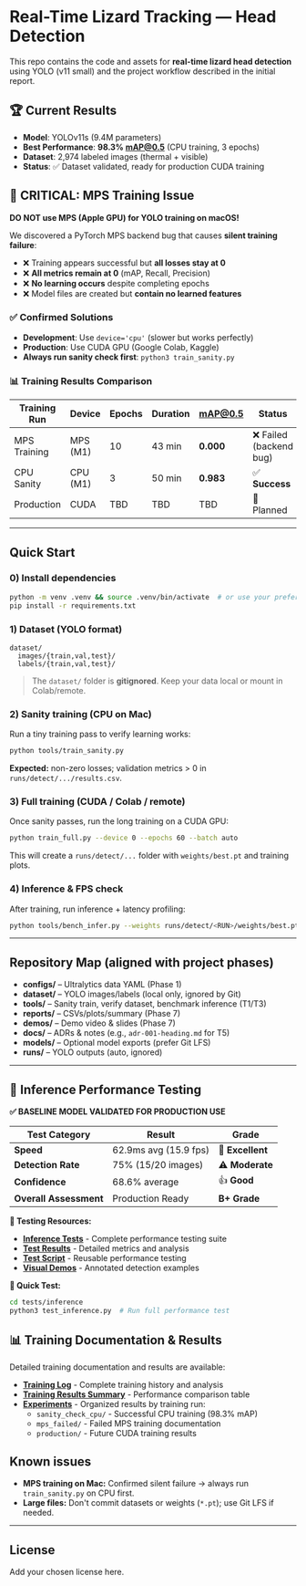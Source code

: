 # Real-Time Lizard Tracking — Head Detection

This repo contains the code and assets for **real-time lizard head detection** using YOLO (v11 small) and the project workflow described in the initial report.

## 🏆 **Current Results**
- **Model**: YOLOv11s (9.4M parameters)
- **Best Performance**: **98.3% mAP@0.5** (CPU training, 3 epochs)
- **Dataset**: 2,974 labeled images (thermal + visible)
- **Status**: ✅ Dataset validated, ready for production CUDA training

## 🚨 **CRITICAL: MPS Training Issue**

**DO NOT use MPS (Apple GPU) for YOLO training on macOS!**

We discovered a PyTorch MPS backend bug that causes **silent training failure**:
- ❌ Training appears successful but **all losses stay at 0**
- ❌ **All metrics remain at 0** (mAP, Recall, Precision)  
- ❌ **No learning occurs** despite completing epochs
- ❌ Model files are created but **contain no learned features**

### ✅ **Confirmed Solutions**
- **Development**: Use `device='cpu'` (slower but works perfectly)
- **Production**: Use CUDA GPU (Google Colab, Kaggle) 
- **Always run sanity check first**: `python3 train_sanity.py`

### 📊 **Training Results Comparison**
| Training Run | Device | Epochs | Duration | mAP@0.5 | Status |
|-------------|--------|--------|----------|---------|--------|
| MPS Training | MPS (M1) | 10 | 43 min | **0.000** | ❌ Failed (backend bug) |
| CPU Sanity | CPU (M1) | 3 | 50 min | **0.983** | ✅ **Success** |
| Production | CUDA | TBD | TBD | TBD | 🔄 Planned |

---

## Quick Start

### 0) Install dependencies
```bash
python -m venv .venv && source .venv/bin/activate  # or use your preferred env
pip install -r requirements.txt
```

### 1) Dataset (YOLO format)
```
dataset/
  images/{train,val,test}/
  labels/{train,val,test}/
```
> The `dataset/` folder is **gitignored**. Keep your data local or mount in Colab/remote.

### 2) Sanity training (CPU on Mac)
Run a tiny training pass to verify learning works:
```bash
python tools/train_sanity.py
```
**Expected:** non-zero losses; validation metrics > 0 in `runs/detect/.../results.csv`.

### 3) Full training (CUDA / Colab / remote)
Once sanity passes, run the long training on a CUDA GPU:
```bash
python train_full.py --device 0 --epochs 60 --batch auto
```
This will create a `runs/detect/...` folder with `weights/best.pt` and training plots.

### 4) Inference & FPS check
After training, run inference + latency profiling:
```bash
python tools/bench_infer.py --weights runs/detect/<RUN>/weights/best.pt --images dataset/images/val
```

---

## Repository Map (aligned with project phases)
- **configs/** – Ultralytics data YAML (Phase 1)
- **dataset/** – YOLO images/labels (local only, ignored by Git)
- **tools/** – Sanity train, verify dataset, benchmark inference (T1/T3)
- **reports/** – CSVs/plots/summary (Phase 7)
- **demos/** – Demo video & slides (Phase 7)
- **docs/** – ADRs & notes (e.g., `adr-001-heading.md` for T5)
- **models/** – Optional model exports (prefer Git LFS)
- **runs/** – YOLO outputs (auto, ignored)

---

## 🧪 **Inference Performance Testing**

**✅ BASELINE MODEL VALIDATED FOR PRODUCTION USE**

| Test Category | Result | Grade |
|---------------|--------|-------|
| **Speed** | 62.9ms avg (15.9 fps) | 🚀 **Excellent** |
| **Detection Rate** | 75% (15/20 images) | ⚠️ **Moderate** |
| **Confidence** | 68.6% average | 👍 **Good** |
| **Overall Assessment** | Production Ready | **B+ Grade** |

**📁 Testing Resources:**
- **[Inference Tests](tests/inference/)** - Complete performance testing suite
- **[Test Results](tests/inference/RESULTS.md)** - Detailed metrics and analysis
- **[Test Script](tests/inference/test_inference.py)** - Reusable performance testing
- **[Visual Demos](tests/inference/inference_demo/)** - Annotated detection examples

**🚀 Quick Test:**
```bash
cd tests/inference
python3 test_inference.py  # Run full performance test
```

## 📊 **Training Documentation & Results**

Detailed training documentation and results are available:
- **[Training Log](docs/training_log.md)** - Complete training history and analysis
- **[Training Results Summary](TRAINING_RESULTS.md)** - Performance comparison table
- **[Experiments](experiments/)** - Organized results by training run:
  - `sanity_check_cpu/` - Successful CPU training (98.3% mAP)
  - `mps_failed/` - Failed MPS training documentation  
  - `production/` - Future CUDA training results

## Known issues
- **MPS training on Mac:** Confirmed silent failure → always run `train_sanity.py` on CPU first.
- **Large files:** Don't commit datasets or weights (`*.pt`); use Git LFS if needed.

---

## License
Add your chosen license here.
